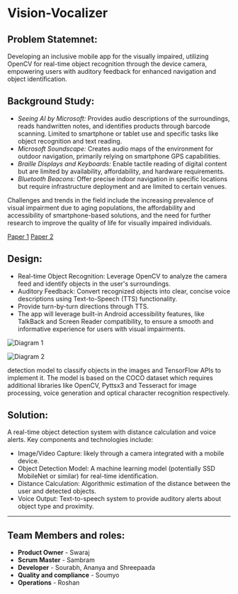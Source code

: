 # Vision-Vocalizer




## Problem Statemnet: 
Developing an inclusive mobile app for the visually impaired, utilizing OpenCV for real-time object recognition through the device camera, empowering users with auditory feedback for enhanced navigation and object identification.

## Background Study: 
- *Seeing AI by Microsoft:* Provides audio descriptions of the surroundings, reads handwritten notes, and identifies products through barcode scanning. Limited to smartphone or tablet use and specific tasks like object recognition and text reading.
- *Microsoft Soundscape:* Creates audio maps of the environment for outdoor navigation, primarily relying on smartphone GPS capabilities.
- *Braille Displays and Keyboards:* Enable tactile reading of digital content but are limited by availability, affordability, and hardware requirements.
- *Bluetooth Beacons:* Offer precise indoor navigation in specific locations but require infrastructure deployment and are limited to certain venues.

Challenges and trends in the field include the increasing prevalence of visual impairment due to aging populations, the affordability and accessibility of smartphone-based solutions, and the need for further research to improve the quality of life for visually impaired individuals.

[Paper 1](https://arxiv.org/pdf/2212.04745v2.pdf)
[Paper 2](https://www.researchgate.net/publication/355102026_Computer_Vision_for_Supporting_Visually_Impaired_People_A_Systematic_Review)

## Design:
- Real-time Object Recognition: Leverage OpenCV to analyze the camera feed and identify objects in the user's surroundings.
- Auditory Feedback: Convert recognized objects into clear, concise voice descriptions using Text-to-Speech (TTS) functionality.
- Provide turn-by-turn directions through TTS.
- The app will leverage built-in Android accessibility features, like TalkBack and Screen Reader compatibility, to ensure a smooth and informative experience for users with visual impairments.


![Diagram 1](https://github.com/swaraj-khan/Vision-Vocalizer/assets/94361805/9b7a46be-a751-4e53-9a43-3c3030f7ded6)


![Diagram 2](https://github.com/swaraj-khan/Vision-Vocalizer/assets/94361805/f0e2deeb-035d-49b2-922f-86955014281b)

detection model to classify objects in the images and TensorFlow APIs to implement it. The model is based on the COCO dataset which requires additional libraries like OpenCV, Pyttsx3 and Tesseract for image processing, voice generation and optical character recognition respectively.


## Solution:

A real-time object detection system with distance calculation and voice alerts. Key components and technologies include:
- Image/Video Capture: likely through a camera integrated with a mobile device.
- Object Detection Model:  A machine learning model (potentially SSD MobileNet or similar) for real-time identification.
- Distance Calculation:  Algorithmic estimation of the distance between the user and detected objects.
- Voice Output:  Text-to-speech system to provide auditory alerts about object type and proximity.

---

## Team Members and roles:
- **Product Owner** - Swaraj
- **Scrum Master** - Sambram
- **Developer** - Sourabh, Ananya and Shreepaada
- **Quality and compliance** - Soumyo 
- **Operations** - Roshan
